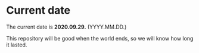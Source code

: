# Current date

The current date is **2020.09.29.** (YYYY.MM.DD.)

This repository will be good when the world ends, so we will know how long it lasted.